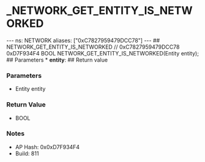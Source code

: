 # _NETWORK_GET_ENTITY_IS_NETWORKED

--- ns: NETWORK aliases: ["0xC7827959479DCC78"] --- ## NETWORK_GET_ENTITY_IS_NETWORKED  // 0xC7827959479DCC78 0xD7F934F4 BOOL NETWORK_GET_ENTITY_IS_NETWORKED(Entity entity);   ## Parameters * **entity**:  ## Return value

### Parameters
* Entity entity

### Return Value
* BOOL

### Notes
* AP Hash: 0x0xD7F934F4
* Build: 811

